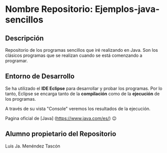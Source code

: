 # Nombre Repositorio: Ejemplos-java-sencillos

## Descripción
Repositorio de los programas sencillos que iré realizando en Java. 
Son los clásicos programas que se realizan cuando se está comenzando a programar.

## Entorno de Desarrollo
Se ha utilizado el **IDE Eclipse** para desarrollar y probar los programas. 
Por lo tanto, Eclipse se encarga tanto de la **compilación** como de la **ejecución** de los programas.

A través de su vista "Console" veremos los resultados de la ejecución.

Pagina oficial de [Java] (https://www.java.com/es/) :wink:

## Alumno propietario del Repositorio
Luis Ja. Menéndez Tascón


